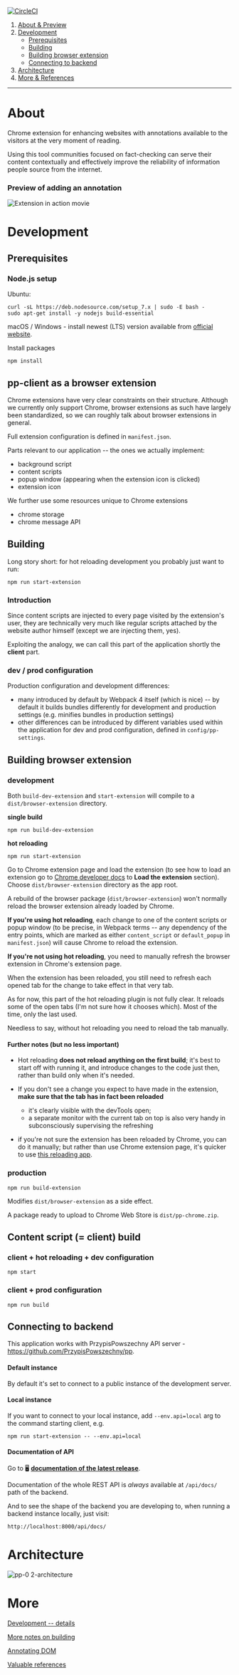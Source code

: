 [![CircleCI](https://circleci.com/gh/PrzypisPowszechny/pp-client/tree/master.svg?style=shield)](https://circleci.com/gh/PrzypisPowszechny/pp-client/tree/master)



1. [About & Preview](#about)
2. [Development](#development)
    - [Prerequisites](#prerequisites)
    - [Building](#building)
    - [Building browser extension ](#building-browser-extension )
    - [Connecting to backend](#connecting-to-backend)
3. [Architecture](#architecture)
4. [More & References](#more)

---

# About

Chrome extension for enhancing websites with annotations available to the visitors at the very moment of reading. 

Using this tool communities focused on fact-checking can serve their content contextually and effectively improve 
the reliability of information people source from the internet.

### Preview of adding an annotation

![Extension in action movie](./docs/adding-annotation-movie.gif)


# Development

## Prerequisites

### Node.js setup

Ubuntu:
```
curl -sL https://deb.nodesource.com/setup_7.x | sudo -E bash -
sudo apt-get install -y nodejs build-essential
```

macOS / Windows - install newest (LTS) version available from [official website](https://nodejs.org/en/).

Install packages

```
npm install
```

## pp-client as a browser extension

Chrome extensions have very clear constraints on their structure.
Although we currently only support Chrome, browser extensions as such have largely been standardized, so we can roughly talk
about browser extensions in general.

Full extension configuration is defined in `manifest.json`.

Parts relevant to our application -- the ones we actually implement:

- background script
- content scripts
- popup window (appearing when the extension icon is clicked)
- extension icon

We further use some resources unique to Chrome extensions
- chrome storage
- chrome message API

## Building

Long story short: for hot reloading development you probably just want to run:
```
npm run start-extension
```

### Introduction

Since content scripts are injected to every page visited by the extension's user,
they are technically very much like regular scripts attached by the website author himself (except we are injecting them, yes).

Exploiting the analogy, we can call this part of the application shortly the **client** part.

### dev / prod configuration
Production configuration and development differences:
- many introduced by default by Webpack 4 itself (which is nice) -- by default it builds bundles differently for development and
production settings
(e.g. minifies bundles in production settings)
- other differences can be introduced by different variables used within the application for dev and prod configuration,
 defined in `config/pp-settings`.

## Building browser extension 

### development
Both `build-dev-extension` and `start-extension` will compile to a `dist/browser-extension` directory.

**single build**

```
npm run build-dev-extension
```

**hot reloading**

```
npm run start-extension
```

Go to Chrome extension page and load the extension (to see how to load an extension go to
[Chrome developer docs](https://developer.chrome.com/extensions/getstarted#unpacked)
to **Load the extension** section). Choose `dist/browser-extension` directory as the app root.

A rebuild of the browser package (`dist/browser-extension`) won't normally reload the browser extension already loaded by Chrome.

**If you're using hot reloading**, each change to one of the content scripts or popup window
(to be precise, in Webpack terms -- any dependency of the entry points,
which are marked as either `content_script` or `default_popup` in `manifest.json`) will cause Chrome to reload the extension.

**If you're not using hot reloading**, you need to manually refresh the browser extension in Chrome's extension page.

When the extension has been reloaded, you still need to refresh each opened tab for the change to take effect in that very tab.

As for now, this part of the hot reloading plugin is not fully clear.
It reloads some of the open tabs (I'm not sure how it chooses which).
Most of the time, only the last used.

Needless to say, without hot reloading you need to reload the tab manually.

#### Further notes (but no less important)
- Hot reloading **does not reload anything on the first build**; it's best to start off with running it,
and introduce changes to the code just then, rather than build only when it's needed.
- If you don't see a change you expect to have made in the extension,
**make sure that the tab has in fact been reloaded**
    - it's clearly visible with the devTools open;
    - a separate monitor with the current tab on top is also very handy in subconsciously supervising the refreshing

- if you're not sure the extension has been reloaded by Chrome, you can do it manually;
but rather than use Chrome extension page, it's quicker to use 
[this reloading app](https://chrome.google.com/webstore/detail/extensions-reloader/fimgfedafeadlieiabdeeaodndnlbhid).

### production
```
npm run build-extension
```
Modifies `dist/browser-extension` as a side effect.

A package ready to upload to Chrome Web Store is `dist/pp-chrome.zip`.

## Content script (= client) build


### client + hot reloading + dev configuration
```
npm start
```

### client + prod configuration
```
npm run build
```

## Connecting to backend

This application works with PrzypisPowszechny API server - https://github.com/PrzypisPowszechny/pp.

#### Default instance
By default it's set to connect to a public instance of the development server. 

#### Local instance
If you want to connect to your local instance, add `--env.api=local` arg to the command starting client, e.g.
```
npm run start-extension -- --env.api=local
```
#### Documentation of API

Go to :desktop_computer: **[documentation of the latest release](https://przypispowszechny.pl/api/docs/)**.


Documentation of the whole REST API is *always*  available at ```/api/docs/``` path of the backend.

And to see the shape of the backend you are developing to, when running a backend instance locally, just visit:
```
http://localhost:8000/api/docs/
```

# Architecture

![pp-0 2-architecture](https://user-images.githubusercontent.com/6314663/43015120-ddd489cc-8c4e-11e8-84da-2a5e9a374396.png)

# More

[Development -- details](docs/dev-details.md)

[More notes on building](docs/build.md)

[Annotating DOM](docs/DOM-annotation.md)

[Valuable references](docs/references.md)
